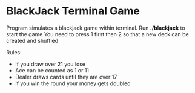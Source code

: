 
BlackJack Terminal Game
==============

Program simulates a blackjack game within terminal.
Run **./blackjack** to start the game
You need to press 1 first then 2 so that a new deck can be created and shuffled

Rules:

- If you draw over 21 you lose
- Ace can be counted as 1 or 11
- Dealer draws cards until they are over 17
- If you win the round your money gets doubled
